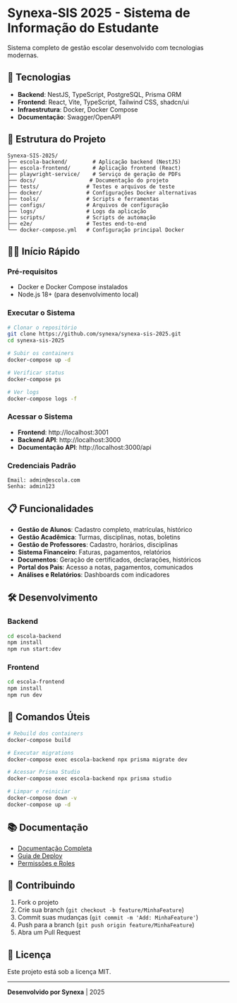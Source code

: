# Synexa-SIS 2025 - Sistema de Informação do Estudante

Sistema completo de gestão escolar desenvolvido com tecnologias modernas.

## 🚀 Tecnologias

- **Backend**: NestJS, TypeScript, PostgreSQL, Prisma ORM
- **Frontend**: React, Vite, TypeScript, Tailwind CSS, shadcn/ui
- **Infraestrutura**: Docker, Docker Compose
- **Documentação**: Swagger/OpenAPI

## 📁 Estrutura do Projeto

```
Synexa-SIS-2025/
├── escola-backend/        # Aplicação backend (NestJS)
├── escola-frontend/       # Aplicação frontend (React)
├── playwright-service/    # Serviço de geração de PDFs
├── docs/                 # Documentação do projeto
├── tests/               # Testes e arquivos de teste
├── docker/              # Configurações Docker alternativas
├── tools/               # Scripts e ferramentas
├── configs/             # Arquivos de configuração
├── logs/                # Logs da aplicação
├── scripts/             # Scripts de automação
├── e2e/                 # Testes end-to-end
└── docker-compose.yml   # Configuração principal Docker

```

## 🏃‍♂️ Início Rápido

### Pré-requisitos
- Docker e Docker Compose instalados
- Node.js 18+ (para desenvolvimento local)

### Executar o Sistema

```bash
# Clonar o repositório
git clone https://github.com/synexa/synexa-sis-2025.git
cd synexa-sis-2025

# Subir os containers
docker-compose up -d

# Verificar status
docker-compose ps

# Ver logs
docker-compose logs -f
```

### Acessar o Sistema

- **Frontend**: http://localhost:3001
- **Backend API**: http://localhost:3000
- **Documentação API**: http://localhost:3000/api

### Credenciais Padrão

```
Email: admin@escola.com
Senha: admin123
```

## 📋 Funcionalidades

- **Gestão de Alunos**: Cadastro completo, matrículas, histórico
- **Gestão Acadêmica**: Turmas, disciplinas, notas, boletins
- **Gestão de Professores**: Cadastro, horários, disciplinas
- **Sistema Financeiro**: Faturas, pagamentos, relatórios
- **Documentos**: Geração de certificados, declarações, históricos
- **Portal dos Pais**: Acesso a notas, pagamentos, comunicados
- **Análises e Relatórios**: Dashboards com indicadores

## 🛠️ Desenvolvimento

### Backend
```bash
cd escola-backend
npm install
npm run start:dev
```

### Frontend
```bash
cd escola-frontend
npm install
npm run dev
```

## 🔧 Comandos Úteis

```bash
# Rebuild dos containers
docker-compose build

# Executar migrations
docker-compose exec escola-backend npx prisma migrate dev

# Acessar Prisma Studio
docker-compose exec escola-backend npx prisma studio

# Limpar e reiniciar
docker-compose down -v
docker-compose up -d
```

## 📚 Documentação

- [Documentação Completa](./docs/CLAUDE.md)
- [Guia de Deploy](./docs/DEPLOY.md)
- [Permissões e Roles](./docs/test-secretaria-permissions.md)

## 🤝 Contribuindo

1. Fork o projeto
2. Crie sua branch (`git checkout -b feature/MinhaFeature`)
3. Commit suas mudanças (`git commit -m 'Add: MinhaFeature'`)
4. Push para a branch (`git push origin feature/MinhaFeature`)
5. Abra um Pull Request

## 📄 Licença

Este projeto está sob a licença MIT.

---

**Desenvolvido por Synexa** | 2025